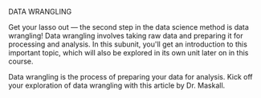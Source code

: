 DATA WRANGLING

Get your lasso out — the second step in the data science method is data wrangling! Data wrangling involves taking raw data and preparing it for processing and analysis. In this subunit, you'll get an introduction to this important topic, which will also be explored in its own unit later on in this course. 

Data wrangling is the process of preparing your data for analysis. Kick off your exploration of data wrangling with this article by Dr. Maskall. 


